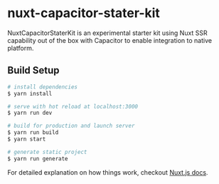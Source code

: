 # nuxt-capacitor-stater-kit

NuxtCapacitorStaterKit is an experimental starter kit using Nuxt SSR capability
out of the box with Capacitor to enable integration to native platform.

## Build Setup

``` bash
# install dependencies
$ yarn install

# serve with hot reload at localhost:3000
$ yarn run dev

# build for production and launch server
$ yarn run build
$ yarn start

# generate static project
$ yarn run generate
```

For detailed explanation on how things work, checkout [Nuxt.js docs](https://nuxtjs.org).
